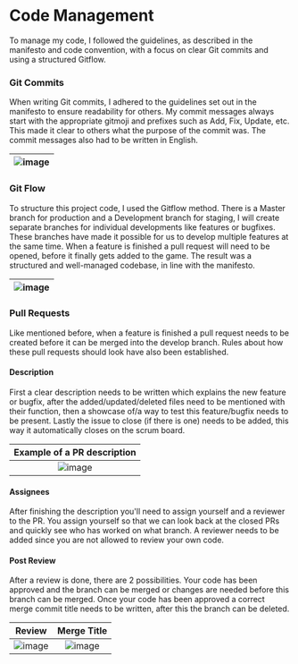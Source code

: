 # Code Management
To manage my code, I followed the guidelines, as described in the manifesto and code convention, with a focus on clear Git commits and using a structured Gitflow.

### Git Commits
When writing Git commits, I adhered to the guidelines set out in the manifesto to ensure readability for others. My commit messages always start with the 
appropriate gitmoji and prefixes such as Add, Fix, Update, etc. This made it clear to others what the purpose of the commit was. The commit messages also had to be written in English.

|![image](https://github.com/user-attachments/assets/76aae3c8-8b4a-457f-995e-cd498bae983a)|
|:---------------------------------------------------------------------------------------------------------:|

### Git Flow
To structure this project code, I used the Gitflow method. There is a Master branch for production and a Development branch for staging, 
I will create separate branches for individual developments like features or bugfixes. These branches have made it possible for us to develop multiple features at the same time.
When a feature is finished a pull request will need to be opened, before it finally gets added to the game.
The result was a structured and well-managed codebase, in line with the manifesto.

|![image](https://github.com/user-attachments/assets/86174778-0702-4ce1-804f-b2db6fb93b76)|
|:------------------------------------------------------------------------------------------------------:|

### Pull Requests
Like mentioned before, when a feature is finished a pull request needs to be created before it can be merged into the develop branch. Rules about how these pull requests should look
have also been established.  

#### Description
First a clear description needs to be written which explains the new feature or bugfix, after the added/updated/deleted files need to be mentioned with their function, 
then a showcase of/a way to test this feature/bugfix needs to be present. Lastly the issue to close (if there is one) needs to be added, this way it automatically closes on the scrum board.

|Example of a PR description|
|:-------------------------:|
|![image](https://github.com/user-attachments/assets/66f5f8ec-22b5-40d5-bf19-85fa1b8e51b0)|

#### Assignees
After finishing the description you'll need to assign yourself and a reviewer to the PR. You assign yourself so that we can look back at the closed PRs and quickly see who has worked on what branch.
A reviewer needs to be added since you are not allowed to review your own code.


#### Post Review
After a review is done, there are 2 possibilities. Your code has been approved and the branch can be merged or changes are needed before this branch can be merged.
Once your code has been approved a correct merge commit title needs to be written, after this the branch can be deleted.

|Review|Merge Title|
|:----:|:---------:|
|![image](https://github.com/user-attachments/assets/e62b309f-a0fc-4c19-922a-4d1826c15f01)|![image](https://github.com/user-attachments/assets/323b391e-8764-430a-b6db-e8796032a8b0)|
